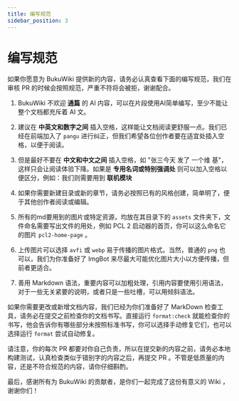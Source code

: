```yaml
---
title: 编写规范
sidebar_position: 3
---
```


# 编写规范

如果你愿意为 BukuWiki 提供新的内容，请务必认真查看下面的编写规范，我们在审核 PR 的时候会按照规范，严重不符将会被拒，谢谢配合。

1. BukuWiki 不欢迎 **通篇** 的 AI 内容，可以在片段使用AI简单编写，至少不能让整个文档都充斥着 AI 文。

2. 建议在 **中英文和数字之间** 插入空格，这样能让文档阅读更舒服一点。我们已经在前端加入了 `pangu` 进行纠正，但我们希望各位创作者要在适宜处插入空格，以便于阅读。

3. 但是最好不要在 **中文和中文之间** 插入空格，如 "张三今天 发了 一个维 基"，这样只会让阅读体验下降。如果是 **专用名词或特别强调处** 则可以加入空格以便区分，例如：我们则需要用到 **联机模块**

4. 如果你需要新建目录或新的章节，请务必按照已有的风格创建，简单明了，便于其他创作者阅读或编辑。

5. 所有的md要用到的图片或特定资源，均放在其目录下的 `assets` 文件夹下，文件命名需要写出文件的用处，例如 PCL 2 启动器的首页，你可以这么命名它的图片 `pcl2-home-page` 。

6. 上传图片可以选择 `avfi` 或 `webp` 易于传播的图片格式。当然，普通的 `png` 也可以，我们为你准备好了 ImgBot 来尽最大可能优化图片大小以方便传播，但前者更适合。

7. 善用 Markdown 语法，重要内容可以加粗处理，引用内容要使用引用语法，对于一些无关紧要的说明，或者只是一些吐槽，可以用倾斜语法。

如果你需要更改或新增文档内容，我们已经为你们准备好了 MarkDown 检查工具，请务必在提交之前检查你的文档书写。直接运行 `format:check` 就能检查你的书写，他会告诉你有哪些部分未按照标准书写，你可以选择手动修复它们，也可以选择运行 `format` 尝试自动修复。

请注意，你的每次 PR 都要对你自己负责，所以在提交新的内容之前，请务必本地构建测试，认真检查类似于错别字的内容之后，再提交 PR 。不管是低质量的内容，还是不符合规范的内容，请你仔细斟酌。

最后，感谢所有为 BukuWiki 的贡献者，是你们一起完成了这份有意义的 Wiki ，谢谢你们！

[//]: # (推荐阅读：[基于 Markdown 的中文文档排版规范]&#40;https://zhuanlan.zhihu.com/p/144446995&#41;)
